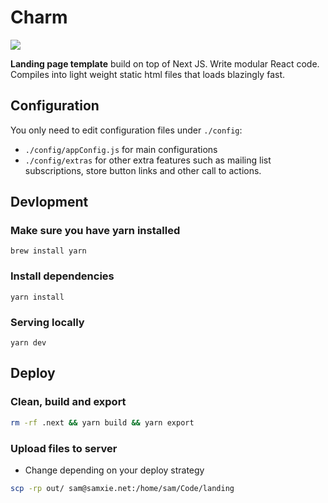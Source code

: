 # Charm

<img src="https://res.cloudinary.com/xielabs/image/upload/v1579749109/charm-image.png">

**Landing page template** build on top of Next JS. Write modular React code. Compiles into light weight static html files that loads blazingly fast.

## Configuration
You only need to edit configuration files under `./config`:
-  `./config/appConfig.js` for main configurations
- `./config/extras` for other extra features such as mailing list subscriptions, store button links and other call to actions.

## Devlopment
### Make sure you have yarn installed
```
brew install yarn
```
### Install dependencies
```
yarn install
```

### Serving locally
```
yarn dev
```

## Deploy
### Clean, build and export
```bash
rm -rf .next && yarn build && yarn export
```
### Upload files to server
- Change depending on your deploy strategy
```bash
scp -rp out/ sam@samxie.net:/home/sam/Code/landing
```
